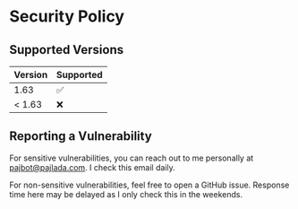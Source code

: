 # Security Policy

## Supported Versions

| Version | Supported          |
| ------- | ------------------ |
| 1.63    | :white_check_mark: |
| < 1.63  | :x:                |

## Reporting a Vulnerability

For sensitive vulnerabilities, you can reach out to me personally at pajbot@pajlada.com. I check this email daily.

For non-sensitive vulnerabilities, feel free to open a GitHub issue. Response time here may be delayed as I only check this in the weekends.
